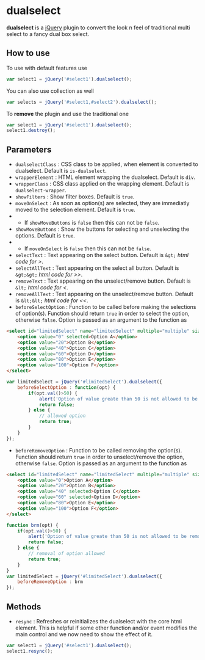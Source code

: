 # dualselect

**dualselect** is a [jQuery](https://jquery.com/) plugin to convert the look n feel of traditional multi select to a fancy dual box select.

## How to use

To use with default features use
```javascript
var select1 = jQuery('#select1').dualselect();
```

You can also use collection as well
```javascript
var selects = jQuery('#select1,#select2').dualselect();
```

To **remove** the plugin and use the traditional one
```javascript
var select1 = jQuery('#select1').dualselect();
select1.destroy();
```

## Parameters

- `dualselectClass` : CSS class to be applied, when element is converted to dualselect. Default is `is-dualselect`.
- `wrapperElement` : HTML element wrapping the dualselect. Default is `div`.
- `wrapperClass` : CSS class applied on the wrapping element. Default is `dualselect-wrapper`.
- `showFilters` : Show filter boxes. Default is `true`.
- `moveOnSelect` : As soon as option(s) are selected, they are immediatly moved to the selection element. Default is `true`.
- - If `showMoveButtons` is `false` then this can not be `false`.
- `showMoveButtons` : Show the buttons for selecting and unselecting the options. Default is `true`.
- - If `moveOnSelect` is `false` then this can not be `false`.
- `selectText` : Text appearing on the select button. Default is `&gt;` _html code for &gt;_.
- `selectAllText` : Text appearing on the select all button. Default is `&gt;&gt;` _html code for &gt;&gt;_.
- `removeText` : Text appearing on the unselect/remove button. Default is `&lt;` _html code for &lt;_.
- `removeAllText` : Text appearing on the unselect/remove button. Default is `&lt;&lt;` _html code for &lt;&lt;_.
- `beforeSelectOption` : Function to be called before making the selections of option(s). Function should return `true` in order to select the option, otherwise `false`. Option is passed as an argument to the function as 
```html
<select id="limitedSelect" name="limitedSelect" multiple="multiple" size="10">
	<option value="0" selected>Option A</option>
	<option value="20">Option B</option>
	<option value="40">Option C</option>
	<option value="60">Option D</option>
	<option value="80">Option E</option>
	<option value="100">Option F</option>
</select>
```
```javascript
var limitedSelect = jQuery('#limitedSelect').dualselect({
	beforeSelectOption : function(opt) {
		if(opt.val()>50) {
			alert('Option of value greate than 50 is not allowed to be selected.');
			return false;
		} else {
			// allowed option
			return true;
		}
	}
});
```
- `beforeRemoveOption` : Function to be called removing the option(s). Function should return `true` in order to unselect/remove the option, otherwise `false`. Option is passed as an argument to the function as
```html
<select id="limitedSelect" name="limitedSelect" multiple="multiple" size="10">
	<option value="0">Option A</option>
	<option value="20">Option B</option>
	<option value="40" selected>Option C</option>
	<option value="60" selected>Option D</option>
	<option value="80">Option E</option>
	<option value="100">Option F</option>
</select>
```
```javascript
function brm(opt) {
	if(opt.val()>50) {
		alert('Option of value greate than 50 is not allowed to be removed.');
		return false;
	} else {
		// removal of option allowed
		return true;
	}
}
var limitedSelect = jQuery('#limitedSelect').dualselect({
	beforeRemoveOption : brm
});
```

## Methods
- `resync` : Refreshes or reinitializes the dualselect with the core html element. This is helpful if some other function and/or event modifies the main control and we now need to show the effect of it.
```javascript
var select1 = jQuery('#select1').dualselect();
select1.resync();
```
